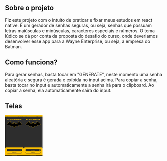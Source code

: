## Sobre o projeto
Fiz este projeto com o intuito de praticar e fixar meus estudos em react native.
É um gerador de senhas seguras, ou seja, senhas que possuam letras maiúsculas e minúsculas, caracteres especiais e números.
O tema lúdico se dá por conta da proposta do desafio do curso, onde deveriamos desenvolver esse app para a Wayne Enterprise, ou seja, a empresa do Batman.
## Como funciona?
Para gerar senhas, basta tocar em "GENERATE", neste momento uma senha aleatória e segura é gerada e exibida no input acima. Para copiar a senha, basta tocar no input e automaticamente a senha irá para o clipboard. Ao copiar a senha, ela automaticamente sairá do input.
## Telas
<img align="left" width="60px" src="/assets/printscreen01.jpg" alt="printscreen do app" style="vertical-align:center;">
<img align="left" width="60px" src="/assets/printscreen02.jpg" alt="printscreen do app" style="vertical-align:center;">
